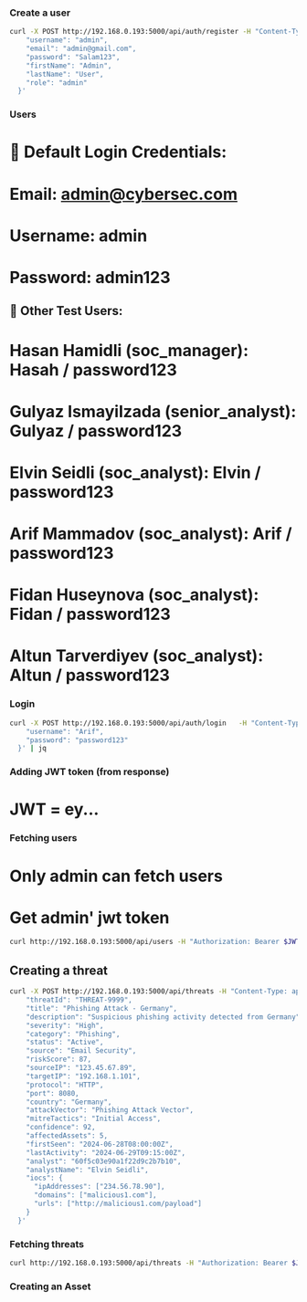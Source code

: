 ### Create a user
```bash
curl -X POST http://192.168.0.193:5000/api/auth/register -H "Content-Type: application/json"   -d '{
    "username": "admin",
    "email": "admin@gmail.com",
    "password": "Salam123",
    "firstName": "Admin",
    "lastName": "User",
    "role": "admin"
  }'
```
### Users
# 🔐 Default Login Credentials:
# Email: admin@cybersec.com
# Username: admin
# Password: admin123

## 👥 Other Test Users:
# Hasan Hamidli (soc_manager): Hasah / password123
# Gulyaz Ismayilzada (senior_analyst): Gulyaz / password123
# Elvin Seidli (soc_analyst): Elvin / password123
# Arif Mammadov (soc_analyst): Arif / password123
# Fidan Huseynova (soc_analyst): Fidan / password123
# Altun Tarverdiyev (soc_analyst): Altun / password123

### Login 
```bash
curl -X POST http://192.168.0.193:5000/api/auth/login   -H "Content-Type: application/json"   -d '{
    "username": "Arif",
    "password": "password123"
  }' | jq
```

### Adding JWT token (from response)
# JWT = ey... 

### Fetching users
# Only admin can fetch users
# Get admin' jwt token 

```bash
curl http://192.168.0.193:5000/api/users -H "Authorization: Bearer $JWT" | jq
```

## Creating a threat
```bash
curl -X POST http://192.168.0.193:5000/api/threats -H "Content-Type: application/json" -H "Authorization: Bearer $JWT"   -d '{
    "threatId": "THREAT-9999",
    "title": "Phishing Attack - Germany",
    "description": "Suspicious phishing activity detected from Germany",
    "severity": "High",
    "category": "Phishing",
    "status": "Active",
    "source": "Email Security",
    "riskScore": 87,
    "sourceIP": "123.45.67.89",
    "targetIP": "192.168.1.101",
    "protocol": "HTTP",
    "port": 8080,
    "country": "Germany",
    "attackVector": "Phishing Attack Vector",
    "mitreTactics": "Initial Access",
    "confidence": 92,
    "affectedAssets": 5,
    "firstSeen": "2024-06-28T08:00:00Z",
    "lastActivity": "2024-06-29T09:15:00Z",
    "analyst": "60f5c03e90a1f22d9c2b7b10",
    "analystName": "Elvin Seidli",
    "iocs": {
      "ipAddresses": ["234.56.78.90"],
      "domains": ["malicious1.com"],
      "urls": ["http://malicious1.com/payload"]
    }
  }'
```

### Fetching threats
```bash
curl http://192.168.0.193:5000/api/threats -H "Authorization: Bearer $JWT" | jq
```

### Creating an Asset